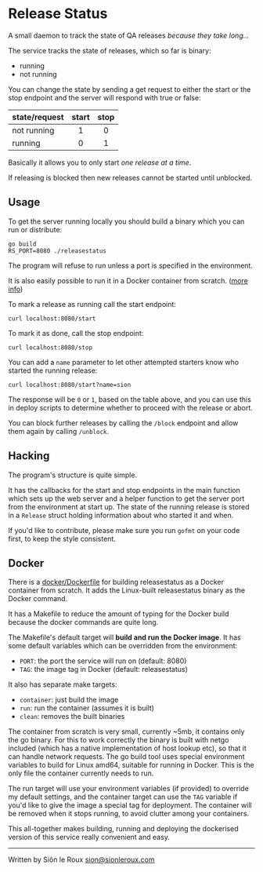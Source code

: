 Release Status
==============

A small daemon to track the state of QA releases *because they take
long...*

The service tracks the state of releases, which so far is binary:

  - running
  - not running

You can change the state by sending a get request to either the start or
the stop endpoint and the server will respond with true or false:

| state/request | start | stop |
|---------------|:-----:|:----:|
| not running   |   1   |   0  |
| running       |   0   |   1  |

Basically it allows you to only start *one release at a time*.

If releasing is blocked then new releases cannot be started until
unblocked.


Usage
-----

To get the server running locally you should build a binary which you
can run or distribute:

    go build
	RS_PORT=8080 ./releasestatus

The program will refuse to run unless a port is specified in the
environment.

It is also easily possible to run it in a Docker container from scratch.
([more info](#docker))

To mark a release as running call the start endpoint:

	curl localhost:8080/start

To mark it as done, call the stop endpoint:

	curl localhost:8080/stop

You can add a `name` parameter to let other attempted starters know
who started the running release:

	curl localhost:8080/start?name=sion

The response will be `0` or `1`, based on the table above, and you can
use this in deploy scripts to determine whether to proceed with the
release or abort.

You can block further releases by calling the `/block` endpoint and
allow them again by calling `/unblock`.


Hacking
-------

The program's structure is quite simple.

It has the callbacks for the start and stop endpoints in the main
function which sets up the web server and a helper function to get the
server port from the environment at start up.  The state of the running
release is stored in a `Release` struct holding information about who
started it and when.

If you'd like to contribute, please make sure you run `gofmt` on your
code first, to keep the style consistent.


Docker
------

There is a [docker/Dockerfile](docker/Dockerfile) for building
releasestatus as a Docker container from scratch.  It adds the
Linux-built releasestatus binary as the Docker command.

It has a Makefile to reduce the amount of typing for the Docker build
because the docker commands are quite long.

The Makefile's default target will **build and run the Docker image**.
It has some default variables which can be overridden from the
environment:

 - `PORT`: the port the service will run on (default: 8080)
 - `TAG`:  the image tag in Docker (default: releasestatus)

It also has separate make targets:

 - `container`: just build the image
 - `run`: run the container (assumes it is built)
 - `clean`: removes the built binaries

The container from scratch is very small, currently ~5mb, it contains
only the go binary.  For this to work correctly the binary is built with
netgo included (which has a native implementation of host lookup etc),
so that it can handle network requests.  The go build tool uses special
environment variables to build for Linux amd64, suitable for running in
Docker.  This is the only file the container currently needs to run.

The run target will use your environment variables (if provided) to
override my default settings, and the container target can use the `TAG`
variable if you'd like to give the image a special tag for deployment.
The container will be removed when it stops running, to avoid clutter
among your containers.

This all-together makes building, running and deploying the dockerised
version of this service really convenient and easy.

---
Written by Siôn le Roux <sion@sionleroux.com>
